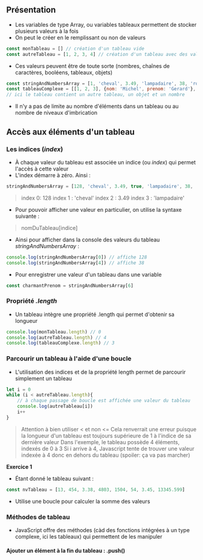 ## Présentation
- Les variables de type Array, ou variables tableaux permettent de stocker plusieurs valeurs à la fois 
- On peut le créer en le remplissant ou non de valeurs
```javascript
const monTableau = [] // création d'un tableau vide
const autreTableau = [1, 2, 3, 4] // création d'un tableau avec des valeurs
```
- Ces valeurs peuvent être de toute sorte (nombres, chaînes de caractères, booléens, tableaux, objets)
```javascript
const stringAndNumbersArray = [1, 'cheval', 3.49, 'lampadaire', 38, 'robert']
const tableauComplexe = [[1, 2, 3], {nom: 'Michel', prenom: 'Gerard'}, 3.98]
// ici le tableau contient un autre tableau, un objet et un nombre
```
- Il n'y a pas de limite au nombre d'éléments dans un tableau ou au nombre de niveaux d'imbrication
## Accès aux éléments d'un tableau
### Les indices (*index*)
- À chaque valeur du tableau est associée un indice (ou *index*) qui permet l'accès à cette valeur
- L'index démarre à zéro. Ainsi :
```javascript
stringAndNumbersArray = [128, 'cheval', 3.49, true, 'lampadaire', 38, 'robert', false]
```
> index 0: 128
> index 1 : 'cheval'
> index 2 : 3.49
> index 3 : 'lampadaire'
- Pour pouvoir afficher une valeur en particulier, on utilise la syntaxe suivante :
> nomDuTableau[indice]
- Ainsi pour afficher dans la console des valeurs du tableau *stringAndNumbersArray* :
```javascript
console.log(stringAndNumbersArray[0]) // affiche 128
console.log(stringAndNumbersArray[4]) // affiche 38
```
- Pour enregistrer une valeur d'un tableau dans une variable
```javascript
const charmantPrenom = stringAndNumbersArray[6]
```
### Propriété *.length*
- Un tableau intègre une propriété .length qui permet d'obtenir sa longueur
```javascript
console.log(monTableau.length) // 0
console.log(autreTableau.length) // 4
console.log(tableauComplexe.length) // 3
```
### Parcourir un tableau à l'aide d'une boucle
- L'utilisation des indices et de la propriété length permet de parcourir simplement un tableau
```javascript
let i = 0 
while (i < autreTableau.length){
    // à chaque passage de boucle est affichée une valeur du tableau
    console.log(autreTableau[i])
    i++
}
```
> Attention à bien utiliser  < et non <= 
> Cela renverrait une erreur puisque la longueur d'un tableau est toujours supérieure de 1 à l'indice de sa dernière valeur
> Dans l'exemple, le tableau possède 4 éléments, indexés de 0 à 3
> Si i arrive à 4, Javascript tente de trouver une valeur indexée à 4 donc en dehors du tableau (spoiler: ça va pas marcher)


**Exercice 1**
- Étant donné le tableau suivant :
```javascript
const nvTableau = [13, 454, 3.38, 4803, 1504, 54, 3.45, 13345.599]
```
- Utilise une boucle pour calculer la somme des valeurs
### Méthodes de tableau
- JavaScript offre  des méthodes (càd des fonctions intégrées à un type complexe, ici les tableaux) qui permettent de les manipuler
#### Ajouter un élément à la fin du tableau : .push()
